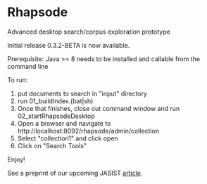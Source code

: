 # Rhapsode
Advanced desktop search/corpus exploration prototype

Initial release 0.3.2-BETA is now available.

Prerequisite:
Java >= 8 needs to be installed and callable from the command line

To run:
1) put documents to search in "input" directory
2) run 01_buildIndex.(bat|sh)
3) Once that finishes, close out command window and run 02_startRhapsodeDesktop
4) Open a browser and navigate to http://localhost:8092/rhapsode/admin/collection
5) Select "collection1" and click open
6) Click on "Search Tools"

Enjoy!

See a preprint of our upcoming JASIST [article](https://www.mitre.org/sites/default/files/publications/pr-16-1413-collaborative-exploratory-search-nformation-filtering-preprint.pdf).